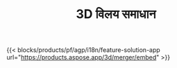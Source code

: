 ﻿---
title: 3D विलय समाधान 
weight: 7730
url: /hi/merger
limit: 
description: किसी भी समर्थित प्रारूप में एक 3D फ़ाइल में FBX, OBJ, STL, DAE, GLTF और अधिक मर्ज करें
widgetUrl: "https://products.aspose.com/3d/merger/embed"
---
{{< blocks/products/pf/agp/i18n/feature-solution-app url="https://products.aspose.app/3d/merger/embed" >}} 
